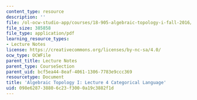 ```yaml
---
content_type: resource
description: ''
file: /ol-ocw-studio-app/courses/18-905-algebraic-topology-i-fall-2016/098e628738806c23f3000a19c3882f1d_MIT18_905F16_lec4.pdf
file_size: 385858
file_type: application/pdf
learning_resource_types:
- Lecture Notes
license: https://creativecommons.org/licenses/by-nc-sa/4.0/
ocw_type: OCWFile
parent_title: Lecture Notes
parent_type: CourseSection
parent_uid: bcf5ea44-8eaf-4061-1306-7783e9ccc369
resourcetype: Document
title: 'Algebraic Topology I: Lecture 4 Categorical Language'
uid: 098e6287-3880-6c23-f300-0a19c3882f1d
---
```

